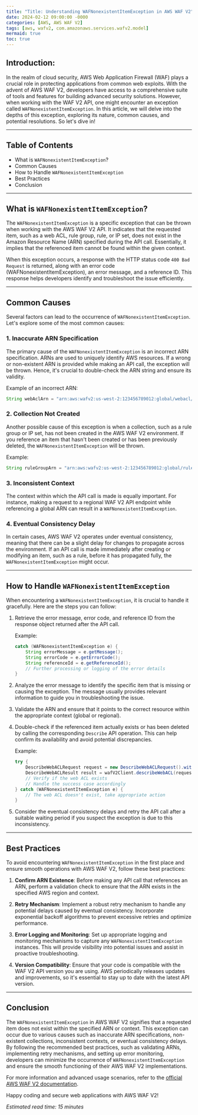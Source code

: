 ```yaml
---
title: "Title: Understanding WAFNonexistentItemException in AWS WAF V2"
date: 2024-02-12 09:00:00 -0000
categories: [AWS, AWS WAF V2]
tags: [aws, wafv2, com.amazonaws.services.wafv2.model]
mermaid: true
toc: true
---
```



## Introduction:
In the realm of cloud security, AWS Web Application Firewall (WAF) plays a crucial role in protecting applications from common web exploits. With the advent of AWS WAF V2, developers have access to a comprehensive suite of tools and features for building advanced security solutions. However, when working with the WAF V2 API, one might encounter an exception called `WAFNonexistentItemException`. In this article, we will delve into the depths of this exception, exploring its nature, common causes, and potential resolutions. So let's dive in!

---

## Table of Contents
- What is `WAFNonexistentItemException`?
- Common Causes
- How to Handle `WAFNonexistentItemException`
- Best Practices
- Conclusion

---

## What is `WAFNonexistentItemException`?
The `WAFNonexistentItemException` is a specific exception that can be thrown when working with the AWS WAF V2 API. It indicates that the requested item, such as a web ACL, rule group, rule, or IP set, does not exist in the Amazon Resource Name (ARN) specified during the API call. Essentially, it implies that the referenced item cannot be found within the given context.

When this exception occurs, a response with the HTTP status code `400 Bad Request` is returned, along with an error code (WAFNonexistentItemException), an error message, and a reference ID. This response helps developers identify and troubleshoot the issue efficiently.

---

## Common Causes
Several factors can lead to the occurrence of `WAFNonexistentItemException`. Let's explore some of the most common causes:

### 1. Inaccurate ARN Specification
The primary cause of the `WAFNonexistentItemException` is an incorrect ARN specification. ARNs are used to uniquely identify AWS resources. If a wrong or non-existent ARN is provided while making an API call, the exception will be thrown. Hence, it's crucial to double-check the ARN string and ensure its validity.

Example of an incorrect ARN:
```java
String webAclArn = "arn:aws:wafv2:us-west-2:123456789012:global/webacl/invalid-arn";
```

### 2. Collection Not Created
Another possible cause of this exception is when a collection, such as a rule group or IP set, has not been created in the AWS WAF V2 environment. If you reference an item that hasn't been created or has been previously deleted, the `WAFNonexistentItemException` will be thrown.

Example:
```java
String ruleGroupArn = "arn:aws:wafv2:us-west-2:123456789012:global/rulegroup/nonexistent-group";
```

### 3. Inconsistent Context
The context within which the API call is made is equally important. For instance, making a request to a regional WAF V2 API endpoint while referencing a global ARN can result in a `WAFNonexistentItemException`.

### 4. Eventual Consistency Delay
In certain cases, AWS WAF V2 operates under eventual consistency, meaning that there can be a slight delay for changes to propagate across the environment. If an API call is made immediately after creating or modifying an item, such as a rule, before it has propagated fully, the `WAFNonexistentItemException` might occur.

---

## How to Handle `WAFNonexistentItemException`
When encountering a `WAFNonexistentItemException`, it is crucial to handle it gracefully. Here are the steps you can follow:

1. Retrieve the error message, error code, and reference ID from the response object returned after the API call.

   Example:
   ```java
   catch (WAFNonexistentItemException e) {
       String errorMessage = e.getMessage();
       String errorCode = e.getErrorCode();
       String referenceId = e.getReferenceId();
       // Further processing or logging of the error details
   }
   ```

2. Analyze the error message to identify the specific item that is missing or causing the exception. The message usually provides relevant information to guide you in troubleshooting the issue.

3. Validate the ARN and ensure that it points to the correct resource within the appropriate context (global or regional).

4. Double-check if the referenced item actually exists or has been deleted by calling the corresponding `Describe` API operation. This can help confirm its availability and avoid potential discrepancies.

   Example:
   ```java
   try {
       DescribeWebACLRequest request = new DescribeWebACLRequest().withWebACLArn(webAclArn);
       DescribeWebACLResult result = wafV2Client.describeWebACL(request);
       // Verify if the web ACL exists
       // Handle the success case accordingly
   } catch (WAFNonexistentItemException e) {
       // The web ACL doesn't exist, take appropriate action
   }
   ```

5. Consider the eventual consistency delays and retry the API call after a suitable waiting period if you suspect the exception is due to this inconsistency.

---

## Best Practices
To avoid encountering `WAFNonexistentItemException` in the first place and ensure smooth operations with AWS WAF V2, follow these best practices:

1. **Confirm ARN Existence**: Before making any API call that references an ARN, perform a validation check to ensure that the ARN exists in the specified AWS region and context.

2. **Retry Mechanism**: Implement a robust retry mechanism to handle any potential delays caused by eventual consistency. Incorporate exponential backoff algorithms to prevent excessive retries and optimize performance.

3. **Error Logging and Monitoring**: Set up appropriate logging and monitoring mechanisms to capture any `WAFNonexistentItemException` instances. This will provide visibility into potential issues and assist in proactive troubleshooting.

4. **Version Compatibility**: Ensure that your code is compatible with the WAF V2 API version you are using. AWS periodically releases updates and improvements, so it's essential to stay up to date with the latest API version.

---

## Conclusion
The `WAFNonexistentItemException` in AWS WAF V2 signifies that a requested item does not exist within the specified ARN or context. This exception can occur due to various causes such as inaccurate ARN specifications, non-existent collections, inconsistent contexts, or eventual consistency delays. By following the recommended best practices, such as validating ARNs, implementing retry mechanisms, and setting up error monitoring, developers can minimize the occurrence of `WAFNonexistentItemException` and ensure the smooth functioning of their AWS WAF V2 implementations.

For more information and advanced usage scenarios, refer to the [official AWS WAF V2 documentation](https://docs.aws.amazon.com/waf/latest/APIReference/Welcome.html).

Happy coding and secure web applications with AWS WAF V2!

*Estimated read time: 15 minutes*